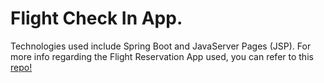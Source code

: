 # Flight Check In App.

Technologies used include Spring Boot and JavaServer Pages (JSP).
For more info regarding the Flight Reservation App used, you can refer to this [repo!](https://github.com/lntelliMed/spring-flightreservation)
